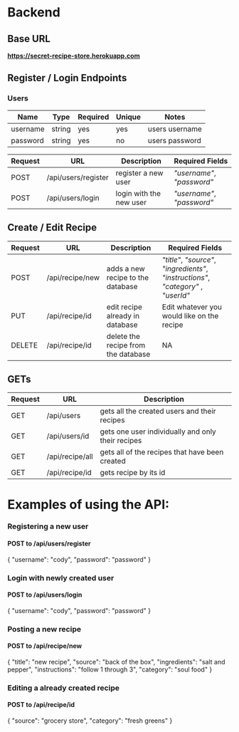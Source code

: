 # Backend

## Base URL

**https://secret-recipe-store.herokuapp.com**

## Register / Login Endpoints

### Users

| Name     | Type   | Required | Unique | Notes          |
| -------- | ------ | -------- | ------ | -------------- |
| username | string | yes      | yes    | users username |
| password | string | yes      | no     | users password |

| Request | URL                 | Description             | Required Fields            |
| ------- | ------------------- | ----------------------- | -------------------------- |
| POST    | /api/users/register | register a new user     | _"username"_, _"password"_ |
| POST    | /api/users/login    | login with the new user | _"username"_, _"password"_ |

## Create / Edit Recipe

| Request | URL             | Description                         | Required Fields                                                                     |
| ------- | --------------- | ----------------------------------- | ----------------------------------------------------------------------------------- |
| POST    | /api/recipe/new | adds a new recipe to the database   | _"title"_, _"source"_, _"ingredients"_, _"instructions"_, _"category"_ , _"userId"_ |
| PUT     | /api/recipe/id  | edit recipe already in database     | Edit whatever you would like on the recipe                                          |
| DELETE  | /api/recipe/id  | delete the recipe from the database | NA                                                                                  |

## GETs

| Request | URL             | Description                                       |
| ------- | --------------- | ------------------------------------------------- |
| GET     | /api/users      | gets all the created users and their recipes      |
| GET     | /api/users/id   | gets one user individually and only their recipes |
| GET     | /api/recipe/all | gets all of the recipes that have been created    |
| GET     | /api/recipe/id  | gets recipe by its id                             |

# Examples of using the API:

### Registering a new user

#### POST to /api/users/register

{
"username": "cody",
"password": "password"
}

### Login with newly created user

#### POST to /api/users/login

{
"username": "cody",
"password": "password"
}

### Posting a new recipe

#### POST to /api/recipe/new

{
"title": "new recipe",
"source": "back of the box",
"ingredients": "salt and pepper",
"instructions": "follow 1 through 3",
"category": "soul food"
}

### Editing a already created recipe

#### POST to /api/recipe/id

{
"source": "grocery store",
"category": "fresh greens"
}

